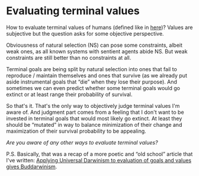 Evaluating terminal values
==========================

How to evaluate terminal values of humans (defined like in [here](https://www.lesswrong.com/tag/terminal-value))? Values are subjective but the question asks for some objective perspective.

Obviousness of natural selection (NS) can pose some constraints, albeit weak ones, as all known systems with sentient agents abide NS. But weak constraints are still better than no constraints at all.

Terminal goals are being split by natural selection into ones that fail to reproduce / maintain themselves and ones that survive (as we already put aside instrumental goals that “die” when they lose their purpose). And sometimes we can even predict whether some terminal goals would go extinct or at least range their probability of survival.

So that's it. That's the only way to objectively judge terminal values I'm aware of. And judgment part comes from a feeling that I don't want to be invested in terminal goals that would most likely go extinct. At least they should be “mutated” in way to balance minimization of their change and maximization of their survival probability to be appealing.

*Are you aware of any other ways to evaluate terminal values?*

P.S. Basically, that was a recap of a more poetic and “old school” article that I've written: [Applying Universal Darwinism to evaluation of goals and values gives Buddarwinism](https://github.com/kiwi0fruit/ultimate-question/blob/master/articles/dxb.md).
